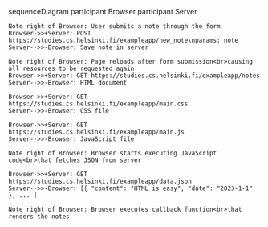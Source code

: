 sequenceDiagram
participant Browser
participant Server

    Note right of Browser: User submits a note through the form
    Browser->>+Server: POST https://studies.cs.helsinki.fi/exampleapp/new_note\nparams: note
    Server-->>-Browser: Save note in server

    Note right of Browser: Page reloads after form submission<br>causing all resources to be requested again
    Browser->>+Server: GET https://studies.cs.helsinki.fi/exampleapp/notes
    Server-->>-Browser: HTML document

    Browser->>+Server: GET https://studies.cs.helsinki.fi/exampleapp/main.css
    Server-->>-Browser: CSS file

    Browser->>+Server: GET https://studies.cs.helsinki.fi/exampleapp/main.js
    Server-->>-Browser: JavaScript file

    Note right of Browser: Browser starts executing JavaScript code<br>that fetches JSON from server

    Browser->>+Server: GET https://studies.cs.helsinki.fi/exampleapp/data.json
    Server-->>-Browser: [{ "content": "HTML is easy", "date": "2023-1-1" }, ... ]

    Note right of Browser: Browser executes callback function<br>that renders the notes
